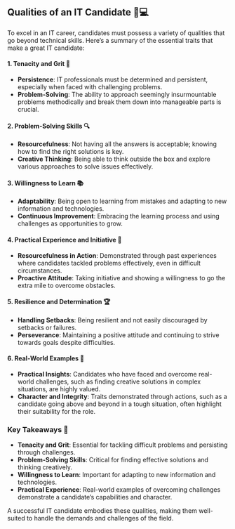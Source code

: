 ## Qualities of an IT Candidate 🌟💻

To excel in an IT career, candidates must possess a variety of qualities that go beyond technical skills. Here’s a summary of the essential traits that make a great IT candidate:

#### **1. Tenacity and Grit 💪**

- **Persistence**: IT professionals must be determined and persistent, especially when faced with challenging problems.
- **Problem-Solving**: The ability to approach seemingly insurmountable problems methodically and break them down into manageable parts is crucial.

#### **2. Problem-Solving Skills 🔍**

- **Resourcefulness**: Not having all the answers is acceptable; knowing how to find the right solutions is key.
- **Creative Thinking**: Being able to think outside the box and explore various approaches to solve issues effectively.

#### **3. Willingness to Learn 📚**

- **Adaptability**: Being open to learning from mistakes and adapting to new information and technologies.
- **Continuous Improvement**: Embracing the learning process and using challenges as opportunities to grow.

#### **4. Practical Experience and Initiative 🚀**

- **Resourcefulness in Action**: Demonstrated through past experiences where candidates tackled problems effectively, even in difficult circumstances.
- **Proactive Attitude**: Taking initiative and showing a willingness to go the extra mile to overcome obstacles.

#### **5. Resilience and Determination 🏆**

- **Handling Setbacks**: Being resilient and not easily discouraged by setbacks or failures.
- **Perseverance**: Maintaining a positive attitude and continuing to strive towards goals despite difficulties.

#### **6. Real-World Examples 📖**

- **Practical Insights**: Candidates who have faced and overcome real-world challenges, such as finding creative solutions in complex situations, are highly valued.
- **Character and Integrity**: Traits demonstrated through actions, such as a candidate going above and beyond in a tough situation, often highlight their suitability for the role.

### **Key Takeaways 🔑**

- **Tenacity and Grit**: Essential for tackling difficult problems and persisting through challenges.
- **Problem-Solving Skills**: Critical for finding effective solutions and thinking creatively.
- **Willingness to Learn**: Important for adapting to new information and technologies.
- **Practical Experience**: Real-world examples of overcoming challenges demonstrate a candidate’s capabilities and character.

A successful IT candidate embodies these qualities, making them well-suited to handle the demands and challenges of the field.